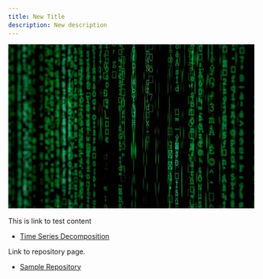 ```yaml
---
title: New Title
description: New description
---
```


![Test Picture](/pictures/TestPicture.jpeg)

This is link to test content

- [Time Series Decomposition](/timeseries/index.md)

Link to repository page. 
- [Sample Repository](https://github.com/sarabeth17/Sample)

